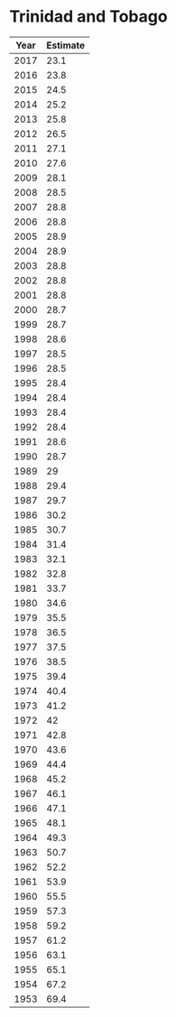 # Trinidad and Tobago

| Year | Estimate |
| ---- | -------- |
| 2017 | 23.1 |
| 2016 | 23.8 |
| 2015 | 24.5 |
| 2014 | 25.2 |
| 2013 | 25.8 |
| 2012 | 26.5 |
| 2011 | 27.1 |
| 2010 | 27.6 |
| 2009 | 28.1 |
| 2008 | 28.5 |
| 2007 | 28.8 |
| 2006 | 28.8 |
| 2005 | 28.9 |
| 2004 | 28.9 |
| 2003 | 28.8 |
| 2002 | 28.8 |
| 2001 | 28.8 |
| 2000 | 28.7 |
| 1999 | 28.7 |
| 1998 | 28.6 |
| 1997 | 28.5 |
| 1996 | 28.5 |
| 1995 | 28.4 |
| 1994 | 28.4 |
| 1993 | 28.4 |
| 1992 | 28.4 |
| 1991 | 28.6 |
| 1990 | 28.7 |
| 1989 | 29 |
| 1988 | 29.4 |
| 1987 | 29.7 |
| 1986 | 30.2 |
| 1985 | 30.7 |
| 1984 | 31.4 |
| 1983 | 32.1 |
| 1982 | 32.8 |
| 1981 | 33.7 |
| 1980 | 34.6 |
| 1979 | 35.5 |
| 1978 | 36.5 |
| 1977 | 37.5 |
| 1976 | 38.5 |
| 1975 | 39.4 |
| 1974 | 40.4 |
| 1973 | 41.2 |
| 1972 | 42 |
| 1971 | 42.8 |
| 1970 | 43.6 |
| 1969 | 44.4 |
| 1968 | 45.2 |
| 1967 | 46.1 |
| 1966 | 47.1 |
| 1965 | 48.1 |
| 1964 | 49.3 |
| 1963 | 50.7 |
| 1962 | 52.2 |
| 1961 | 53.9 |
| 1960 | 55.5 |
| 1959 | 57.3 |
| 1958 | 59.2 |
| 1957 | 61.2 |
| 1956 | 63.1 |
| 1955 | 65.1 |
| 1954 | 67.2 |
| 1953 | 69.4 |